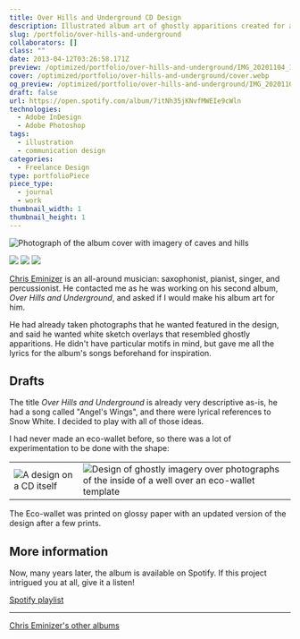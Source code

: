 ```yaml
---
title: Over Hills and Underground CD Design
description: Illustrated album art of ghostly apparitions created for an eco-wallet layout.
slug: /portfolio/over-hills-and-underground
collaborators: []
class: ""
date: 2013-04-12T03:26:58.171Z
preview: /optimized/portfolio/over-hills-and-underground/IMG_20201104_170138.webp
cover: /optimized/portfolio/over-hills-and-underground/cover.webp
og_preview: /optimized/portfolio/over-hills-and-underground/IMG_20201104_170208.webp
draft: false
url: https://open.spotify.com/album/7itNh35jKNvfMWEIe9cWln
technologies:
  - Adobe InDesign
  - Adobe Photoshop
tags:
  - illustration
  - communication design
categories:
  - Freelance Design
type: portfolioPiece
piece_type:
  - journal
  - work
thumbnail_width: 1
thumbnail_height: 1
---
```


![Photograph of the album cover with imagery of caves and hills](/optimized/portfolio/over-hills-and-underground/IMG_20201104_170138.webp)

![](/optimized/portfolio/over-hills-and-underground/IMG_20201104_170154.webp)
![](/optimized/portfolio/over-hills-and-underground/IMG_20201104_170146.webp)
![](/optimized/portfolio/over-hills-and-underground/IMG_20201104_170208.webp)

[Chris Eminizer](https://www.chriseminizer.com/bio) is an all-around musician: saxophonist, pianist, singer, and percussionist. He contacted me as he was working on his second album, *Over Hills and Underground*, and asked if I would make his album art for him.

He had already taken photographs that he wanted featured in the design, and said he wanted white sketch overlays that resembled ghostly apparitions. He didn't have particular motifs in mind, but gave me all the lyrics for the album's songs beforehand for inspiration.

## Drafts

The title *Over Hills and Underground* is already very descriptive as-is, he had a song called "Angel's Wings", and there were lyrical references to Snow White. I decided to play with all of those ideas.

I had never made an eco-wallet before, so there was a lot of experimentation to be done with the shape:

| | |
| --- | ---- |
| ![A design on a CD itself](/optimized/portfolio/over-hills-and-underground/first_attempt_cd.webp) | ![Design of ghostly imagery over photographs of the inside of a well over an eco-wallet template](/optimized/portfolio/over-hills-and-underground/first_attempt.webp) |

The Eco-wallet was printed on glossy paper with an updated version of the design after a few prints.

## More information

Now, many years later, the album is available on Spotify. If this project intrigued you at all, give it a listen!

[Spotify playlist](https://open.spotify.com/embed/album/7itNh35jKNvfMWEIe9cWln?utm_source=generator)

---

[Chris Eminizer's other albums](https://www.chriseminizer.com/)